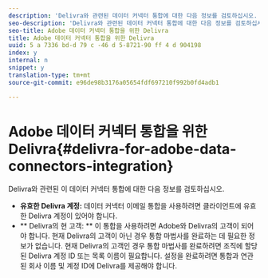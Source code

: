 ```yaml
---
description: 'Delivra와 관련된 데이터 커넥터 통합에 대한 다음 정보를 검토하십시오. '
seo-description: 'Delivra와 관련된 데이터 커넥터 통합에 대한 다음 정보를 검토하십시오. '
seo-title: Adobe 데이터 커넥터 통합을 위한 Delivra
title: Adobe 데이터 커넥터 통합을 위한 Delivra
uuid: 5 a 7336 bd-d 79 c -46 d 5-8721-90 ff 4 d 904198
index: y
internal: n
snippet: y
translation-type: tm+mt
source-git-commit: e96de98b3176a05654fdf697210f992b0fd4adb1

---
```



# Adobe 데이터 커넥터 통합을 위한 Delivra{#delivra-for-adobe-data-connectors-integration}

Delivra와 관련된 이 데이터 커넥터 통합에 대한 다음 정보를 검토하십시오.

* **유효한 Delivra 계정:** 데이터 커넥터 이메일 통합을 사용하려면 클라이언트에 유효한 Delivra 계정이 있어야 합니다.
* ** Delivra의 현 고객: ** 이 통합을 사용하려면 Adobe와 Delivra의 고객이 되어야 합니다. 현재 Delivra의 고객이 아닌 경우 통합 마법사를 완료하는 데 필요한 정보가 없습니다. 현재 Delivra의 고객인 경우 통합 마법사를 완료하려면 조직에 할당된 Delivra 계정 ID 또는 목록 이름이 필요합니다. 설정을 완료하려면 통합과 연관된 회사 이름 및 계정 ID에 Delivra를 제공해야 합니다.

